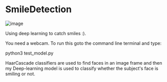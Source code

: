 # SmileDetection

![image](https://user-images.githubusercontent.com/42900802/74118201-6f1c9100-4b88-11ea-80a1-337488f47f97.png)

Using deep learning to catch smiles :).

You need a webcam. To run this goto the command line terminal and type:

python3 test_model.py

HaarCascade classifiers are used to find faces in an image frame and then my Deep-learning model is used to classify whether the subject's face is smiling or not. 
